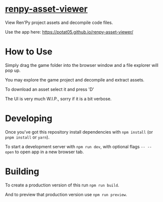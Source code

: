 
# [renpy-asset-viewer](https://potat05.github.io/renpy-asset-viewer/)

View Ren'Py project assets and decompile code files.

Use the app here: https://potat05.github.io/renpy-asset-viewer/

# How to Use

Simply drag the game folder into the browser window and a file explorer will pop up.

You may explore the game project and decompile and extract assets.

To download an asset select it and press 'D'

The UI is very much W.I.P., sorry if it is a bit verbose.

# Developing

Once you've got this repository install dependencies with `npm install` (or `pnpm install` or `yarn`).

To start a development server with `npm run dev`, with optional flags `-- --open` to open app in a new browser tab.

# Building

To create a production version of this run `npm run build`.

And to preview that production version use `npm run preview`.
